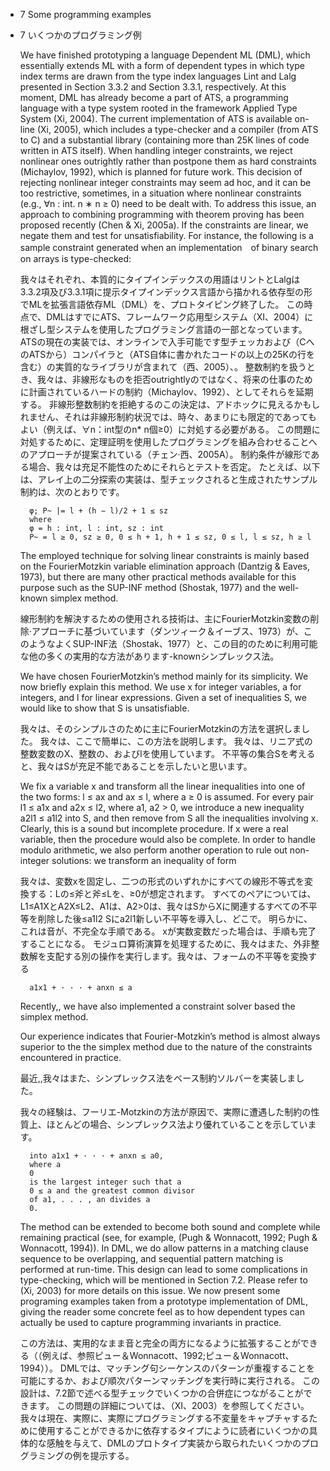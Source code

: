 - 7 Some programming examples
- 7 いくつかのプログラミング例

	We have finished prototyping a language Dependent ML (DML), which essentially extends ML with a form of dependent types in which type index terms are drawn from the type index languages Lint and Lalg presented in Section 3.3.2 and Section 3.3.1, respectively.
	At this moment, DML has already become a part of ATS, a programming language with a type system rooted in the framework Applied Type System (Xi, 2004).
	The current implementation of ATS is available on-line (Xi, 2005), which includes a type-checker and a compiler (from ATS to C) and a substantial library (containing more than 25K lines of code written in ATS itself).
	When handling integer constraints, we reject nonlinear ones outrightly rather than postpone them as hard constraints (Michaylov, 1992), which is planned for future work.
	This decision of rejecting nonlinear integer constraints may seem ad hoc, and it can be too restrictive, sometimes, in a situation where nonlinear constraints (e.g., ∀n : int. n ∗ n ≥ 0) need to be dealt with.
	To address this issue, an approach to combining programming with theorem proving has been proposed recently (Chen & Xi, 2005a).
	If the constraints are linear, we negate them and test for unsatisfiability.
	For instance, the following is a sample constraint generated when an implementation　of binary search on arrays is type-checked:

	我々はそれぞれ、本質的にタイプインデックスの用語はリントとLalgは3.3.2項及び3.3.1項に提示タイプインデックス言語から描かれる依存型の形でMLを拡張言語依存ML（DML）を、プロトタイピング終了した。
	この時点で、DMLはすでにATS、フレームワーク応用型システム（XI、2004）に根ざし型システムを使用したプログラミング言語の一部となっています。
	ATSの現在の実装では、オンラインで入手可能です型チェッカおよび（CへのATSから）コンパイラと（ATS自体に書かれたコードの以上の25Kの行を含む）の実質的なライブラリが含まれて（西、2005）、。
	整数制約を扱うとき、我々は、非線形なものを拒否outrightlyのではなく、将来の仕事のために計画されているハードの制約（Michaylov、1992）、としてそれらを延期する。
	非線形整数制約を拒絶するのこの決定は、アドホックに見えるかもしれません、それは非線形制約状況では、時々、あまりにも限定的であってもよい（例えば、∀n：int型のn* n個≥0）に対処する必要がある。
	この問題に対処するために、定理証明を使用したプログラミングを組み合わせることへのアプローチが提案されている（チェン·西、2005A）。
	制約条件が線形である場合、我々は充足不能性のためにそれらとテストを否定。
	たとえば、以下は、アレイ上の二分探索の実装は、型チェックされると生成されたサンプル制約は、次のとおりです。


		φ; P~ |= l + (h − l)/2 + 1 ≤ sz
		where
		φ = h : int, l : int, sz : int
		P~ = l ≥ 0, sz ≥ 0, 0 ≤ h + 1, h + 1 ≤ sz, 0 ≤ l, l ≤ sz, h ≥ l

	The employed technique for solving linear constraints is mainly based on the FourierMotzkin variable elimination approach (Dantzig & Eaves, 1973), but there are many other practical methods available for this purpose such as the SUP-INF method (Shostak, 1977) and the well-known simplex method.

	線形制約を解決するための使用される技術は、主にFourierMotzkin変数の削除·アプローチに基づいています（ダンツィーク＆イーブス、1973）が、このようなよくSUP-INF法（Shostak、1977）と、この目的のために利用可能な他の多くの実用的な方法があります-knownシンプレックス法。

	We have chosen FourierMotzkin’s method mainly for its simplicity.
	We now briefly explain this method.
	We use x for integer variables, a for integers, and l for linear expressions.
	Given a set of inequalities S, we would like to show that S is unsatisfiable.

	我々は、そのシンプルさのために主にFourierMotzkinの方法を選択しました。
	我々は、ここで簡単に、この方法を説明します。
	我々は、リニア式の整数変数のX、整数の、およびlを使用しています。
	不平等の集合Sを考えると、我々はSが充足不能であることを示したいと思います。

	We fix a variable x and transform all the linear inequalities into one of the two forms: l ≤ ax and ax ≤ l, where a ≥ 0 is assumed.
	For every pair l1 ≤ a1x and a2x ≤ l2, where a1, a2 > 0, we introduce a new inequality a2l1 ≤ a1l2 into S, and then remove from S all the inequalities involving x.
	Clearly, this is a sound but incomplete procedure.
	If x were a real variable, then the procedure would also be complete.
	In order to handle modulo arithmetic, we also perform another operation to rule out non-integer solutions: we transform an inequality of form

	我々は、変数xを固定し、二つの形式のいずれかにすべての線形不等式を変換する：Lの≤斧と斧≤Lを、≥0が想定されます。
	すべてのペアについては、L1≤A1XとA2X≤L2、A1は、A2>0は、我々はSからXに関連するすべての不平等を削除した後≤a1l2 Sにa2l1新しい不平等を導入し、どこで。
	明らかに、これは音が、不完全な手順である。
	xが実数変数だった場合は、手順も完了することになる。
	モジュロ算術演算を処理するために、我々はまた、外非整数解を支配する別の操作を実行します。我々は、フォームの不平等を変換する

		a1x1 + · · · + anxn ≤ a

	Recently,, we have also implemented a constraint solver based the simplex method.

	Our experience indicates that Fourier-Motzkin’s method is almost always superior to the the simplex method due to the nature of the constraints encountered in practice.

	最近,,我々はまた、シンプレックス法をベース制約ソルバーを実装しました。

	我々の経験は、フーリエ-Motzkinの方法が原因で、実際に遭遇した制約の性質上、ほとんどの場合、シンプレックス法より優れていることを示しています。

		into a1x1 + · · · + anxn ≤ a0,
		where a
		0
		is the largest integer such that a
		0 ≤ a and the greatest common divisor
		of a1, . . . , an divides a
		0.

	The method can be extended to become both sound and complete while remaining practical (see, for example, (Pugh & Wonnacott, 1992; Pugh & Wonnacott, 1994)).
	In DML, we do allow patterns in a matching clause sequence to be overlapping, and sequential pattern matching is performed at run-time.
	This design can lead to some complications in type-checking, which will be mentioned in Section 7.2.
	Please refer to (Xi, 2003) for more details on this issue.
	We now present some programing examples taken from a prototype implementation of DML, giving the reader some concrete feel as to how dependent types can actually be used to capture programming invariants in practice.

	この方法は、実用的なまま音と完全の両方になるように拡張することができる（（例えば、参照ピュー＆Wonnacott、1992;ピュー＆Wonnacott、1994））。
	DMLでは、マッチング句シーケンスのパターンが重複することを可能にするか、および順次パターンマッチングを実行時に実行される。
	この設計は、7.2節で述べる型チェックでいくつかの合併症につながることができます。
	この問題の詳細については、（XI、2003）を参照してください。
	我々は現在、実際に、実際にプログラミングする不変量をキャプチャするために使用することができるかに依存するタイプにように読者にいくつかの具体的な感触を与えて、DMLのプロトタイプ実装から取られたいくつかのプログラミングの例を提示する。